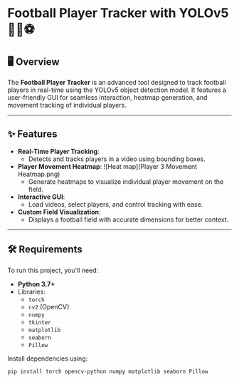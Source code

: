# Football Player Tracker with YOLOv5 🏃‍♂️⚽

## 🖥️ Overview
The **Football Player Tracker** is an advanced tool designed to track football players in real-time using the YOLOv5 object detection model. It features a user-friendly GUI for seamless interaction, heatmap generation, and movement tracking of individual players.

---

## ✨ Features
- **Real-Time Player Tracking**:
  - Detects and tracks players in a video using bounding boxes.
- **Player Movement Heatmap**:
  ![Heat map](Player 3 Movement Heatmap.png)
  - Generate heatmaps to visualize individual player movement on the field.
- **Interactive GUI**:
  - Load videos, select players, and control tracking with ease.
- **Custom Field Visualization**:
  - Displays a football field with accurate dimensions for better context.

---

## 🛠️ Requirements
To run this project, you'll need:
- **Python 3.7+**
- Libraries:
  - `torch`
  - `cv2` (OpenCV)
  - `numpy`
  - `tkinter`
  - `matplotlib`
  - `seaborn`
  - `Pillow`

Install dependencies using:
```bash
pip install torch opencv-python numpy matplotlib seaborn Pillow
